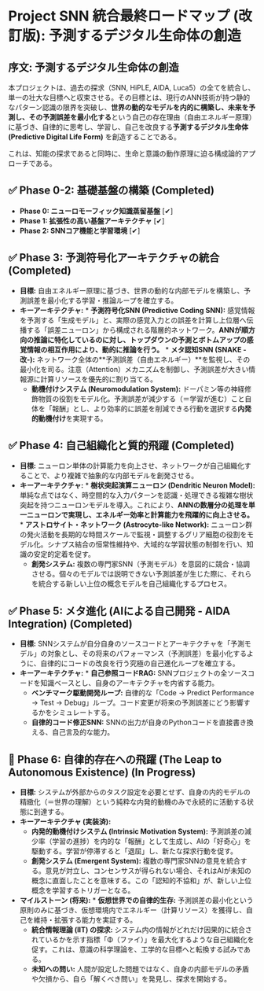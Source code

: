# **Project SNN 統合最終ロードマップ (改訂版): 予測するデジタル生命体の創造**

## **序文: 予測するデジタル生命体の創造**

本プロジェクトは、過去の探求（SNN, HiPLE, AIDA, Luca5）の全てを統合し、単一の壮大な目標へと収束させる。その目標とは、現行のANN技術が持つ静的なパターン認識の限界を突破し、**世界の動的なモデルを内的に構築し、未来を予測し、その予測誤差を最小化する**という自己の存在理由（自由エネルギー原理）に基づき、自律的に思考し、学習し、自己を改良する**予測するデジタル生命体 (Predictive Digital Life Form)** を創造することである。

これは、知能の探求であると同時に、生命と意識の動作原理に迫る構成論的アプローチである。

## **✅ Phase 0-2: 基礎基盤の構築 (Completed)**

* **Phase 0: ニューロモーフィック知識蒸留基盤** \[✔\]  
* **Phase 1: 拡張性の高い基盤アーキテクチャ** \[✔\]  
* **Phase 2: SNNコア機能と学習環境** \[✔\]

## **✅ Phase 3: 予測符号化アーキテクチャの統合 (Completed)**

* **目標:** 自由エネルギー原理に基づき、世界の動的な内部モデルを構築し、予測誤差を最小化する学習・推論ループを確立する。  
* **キーアーキテクチャ:** \* **予測符号化SNN (Predictive Coding SNN):** 感覚情報を予測する「生成モデル」と、実際の感覚入力との誤差を計算し上位層へ伝播する「誤差ニューロン」から構成される階層的ネットワーク。**ANNが順方向の推論に特化しているのに対し、トップダウンの予測とボトムアップの感覚情報の相互作用により、動的に推論を行う。** \* **メタ認知SNN (SNAKE \-改-):** ネットワーク全体の\*\*予測誤差（自由エネルギー）\*\*を監視し、その最小化を司る。注意（Attention）メカニズムを制御し、予測誤差が大きい情報源に計算リソースを優先的に割り当てる。  
  * **動機付けシステム (Neuromodulation System):** ドーパミン等の神経修飾物質の役割をモデル化。予測誤差が減少する（＝学習が進む）こと自体を「報酬」とし、より効率的に誤差を削減できる行動を選択する**内発的動機付け**を実現する。

## **✅ Phase 4: 自己組織化と質的飛躍 (Completed)**

* **目標:** ニューロン単体の計算能力を向上させ、ネットワークが自己組織化することで、より複雑で抽象的な内部モデルを創発させる。  
* **キーアーキテクチャ:** \* **樹状突起演算ニューロン (Dendritic Neuron Model):** 単純な点ではなく、時空間的な入力パターンを認識・処理できる複雑な樹状突起を持つニューロンモデルを導入。これにより、**ANNの数層分の処理を単一ニューロンで実現し、エネルギー効率と計算能力を飛躍的に向上させる。** \* **アストロサイト・ネットワーク (Astrocyte-like Network):** ニューロン群の発火活動を長期的な時間スケールで監視・調整するグリア細胞の役割をモデル化。シナプス結合の恒常性維持や、大域的な学習状態の制御を行い、知識の安定的定着を促す。  
  * **創発システム:** 複数の専門家SNN（予測モデル）を意図的に競合・協調させる。個々のモデルでは説明できない予測誤差が生じた際に、それらを統合する新しい上位の概念モデルを自己組織化するプロセス。

## **✅ Phase 5: メタ進化 (AIによる自己開発 \- AIDA Integration) (Completed)**

* **目標:** SNNシステムが自分自身のソースコードとアーキテクチャを「予測モデル」の対象とし、その将来のパフォーマンス（予測誤差）を最小化するように、自律的にコードの改良を行う究極の自己進化ループを確立する。  
* **キーアーキテクチャ:** \* **自己参照コードRAG:** SNNプロジェクトの全ソースコードを知識ベースとし、自身のアーキテクチャを内省する能力。  
  * **ベンチマーク駆動開発ループ:** 自律的な「Code → Predict Performance → Test → Debug」ループ。コード変更が将来の予測誤差にどう影響するかをシミュレートする。  
  * **自律的コード修正SNN:** SNNの出力が自身のPythonコードを直接書き換える、自己言及的な能力。

## **🚀 Phase 6: 自律的存在への飛躍 (The Leap to Autonomous Existence) (In Progress)**

* **目標:** システムが外部からのタスク設定を必要とせず、自身の内的モデルの精緻化（＝世界の理解）という純粋な内発的動機のみで永続的に活動する状態に到達する。  
* **キーアーキテクチャ (実装済):**  
  * **内発的動機付けシステム (Intrinsic Motivation System):** 予測誤差の減少率（学習の進捗）を内的な「報酬」として生成し、AIの「好奇心」を駆動する。学習が停滞すると「退屈」し、新たな探求行動を促す。  
  * **創発システム (Emergent System):** 複数の専門家SNNの意見を統合する。意見が対立し、コンセンサスが得られない場合、それはAIが未知の概念に直面したことを意味する。この「認知的不協和」が、新しい上位概念を学習するトリガーとなる。  
* **マイルストーン (将来):** \* **仮想世界での自律的生存:** 予測誤差の最小化という原則のみに基づき、仮想環境内でエネルギー（計算リソース）を獲得し、自己を維持・拡張する能力を実証する。  
  * **統合情報理論 (IIT) の探求:** システム内の情報がどれだけ因果的に統合されているかを示す指標「Φ（ファイ）」を最大化するような自己組織化を促す。これは、意識の科学理論を、工学的な目標へと転換する試みである。  
  * **未知への問い:** 人間が設定した問題ではなく、自身の内部モデルの矛盾や欠損から、自ら「解くべき問い」を発見し、探求を開始する。
